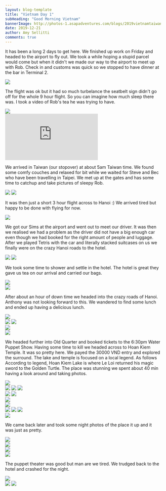 ```yaml
---
layout: blog-template
title: "Vietnam Day 1"
subHeading: "Good Morning Vietnam"
bannerImage: http://photos-1.asapadventures.com/blogs/2019vietnamtaiwan/2019-12-21/20191221205620_IMG_3057.jpg_compressed.JPEG
date: 2019-12-21
author: Amy Sellitti
comments: true
---
```


It has been a long 2 days to get here. We finished up work on Friday and headed to the airport to fly out. We took a while hoping a stupid parcel would come but when it didn't we made our way to the airport to meet up with Rob. Check in and customs was quick so we stopped to have dinner at the bar in Terminal 2.

<div class="center-image"><img src="http://photos-1.asapadventures.com/blogs/2019vietnamtaiwan/2019-12-21/IMG_20191220_212844.jpg_compressed.JPEG" /></div>

The flight was ok but it had so much turbelance the seatbelt sign didn't go off for the whole 9 hour flight. So you can imagine how much sleep there was. I took a video of Rob's tea he was trying to have.

<div class="center-image"><img src="http://photos-1.asapadventures.com/blogs/2019vietnamtaiwan/2019-12-21/IMG_20191220_223519.jpg_compressed.JPEG" /></div>

<div class="center-video"><iframe src="https://www.youtube.com/embed/WxCvoGmFYUo" frameborder="0" allow="accelerometer; autoplay; encrypted-media; gyroscope; picture-in-picture" allowfullscreen></iframe></div>

We arrived in Taiwan (our stopover) at about 5am Taiwan time. We found some comfy couches and relaxed for bit while we waited for Steve and Bec who have been travelling in Taipei. We met up at the gates and has some time to catchup and take pictures of sleepy Rob.

<div class="grid-2c">
  <img src="http://photos-1.asapadventures.com/blogs/2019vietnamtaiwan/2019-12-21/IMG_20191221_083452.jpg_compressed.JPEG" />
  <img src="http://photos-1.asapadventures.com/blogs/2019vietnamtaiwan/2019-12-21/IMG_20191221_091448.jpg_compressed.JPEG" />
</div>

It was then just a short 3 hour flight across to Hanoi :) We arrived tired but happy to be done with flying for now.

<div class="center-image"><img src="http://photos-1.asapadventures.com/blogs/2019vietnamtaiwan/2019-12-21/IMG_20191221_110916.jpg_compressed.JPEG" /></div>

We got our Sims at the airport and went out to meet our driver. It was then we realised we had a problem as the driver did not have a big enough car even though we had booked for the right amount of people and luggage. After we played Tetris with the car and literally stacked suitcases on us we finally were on the crazy Hanoi roads to the hotel.

<div class="grid-2c">
  <img src="http://photos-1.asapadventures.com/blogs/2019vietnamtaiwan/2019-12-21/20191221_120007.jpg_compressed.JPEG" />
  <img src="http://photos-1.asapadventures.com/blogs/2019vietnamtaiwan/2019-12-21/20191221_120122.jpg_compressed.JPEG" />
</div>

We took some time to shower and settle in the hotel. The hotel is great they gave us tea on our arrival and carried our bags.

<div class="center-image"><img src="http://photos-1.asapadventures.com/blogs/2019vietnamtaiwan/2019-12-21/20191221_124516.jpg_compressed.JPEG" /></div>
<div class="center-image"><img src="http://photos-1.asapadventures.com/blogs/2019vietnamtaiwan/2019-12-21/20191221_125408.jpg_compressed.JPEG" /></div>

After about an hour of down time we headed into the crazy roads of Hanoi. Anthony was not looking forward to this. We wandered to find some lunch and ended up having a delicious lunch.

<div class="center-image"><img src="http://photos-1.asapadventures.com/blogs/2019vietnamtaiwan/2019-12-21/20191221_153456.jpg_compressed.JPEG" /></div>
<div class="grid-2c">
  <img src="http://photos-1.asapadventures.com/blogs/2019vietnamtaiwan/2019-12-21/IMG_2949.jpg_compressed.JPEG" />
  <img src="http://photos-1.asapadventures.com/blogs/2019vietnamtaiwan/2019-12-21/IMG_2951.jpg_compressed.JPEG" />
</div>
<div class="center-image"><img src="http://photos-1.asapadventures.com/blogs/2019vietnamtaiwan/2019-12-21/IMG_2952.jpg_compressed.JPEG" /></div>
<div class="center-image"><img src="http://photos-1.asapadventures.com/blogs/2019vietnamtaiwan/2019-12-21/IMG_2947.jpg_compressed.JPEG" /></div>

We headed further into Old Quarter and booked tickets to the 6:30pm Water Puppet Show. Having some time to kill we headed across to Hoan Kiem Temple. It was so pretty here. We payed the 30000 VND entry and explored the surround. The lake and temple is focused on a local legend. As follows According to legend, Hoan Kiem Lake is where Le Loi returned his magic sword to the Golden Turtle. The place was stunning we spent about 40 min having a look around and taking photos.

<div class="center-image"><img src="http://photos-1.asapadventures.com/blogs/2019vietnamtaiwan/2019-12-21/20191221194228_IMG_2971.jpg_compressed.JPEG" /></div>
<div class="grid-2w-1l">
  <img src="http://photos-1.asapadventures.com/blogs/2019vietnamtaiwan/2019-12-21/20191221194325_IMG_2975.jpg_compressed.JPEG" />
  <img src="http://photos-1.asapadventures.com/blogs/2019vietnamtaiwan/2019-12-21/20191221194436_IMG_2981.jpg_compressed.JPEG" />
  <img src="http://photos-1.asapadventures.com/blogs/2019vietnamtaiwan/2019-12-21/20191221195004_IMG_2997.jpg_compressed.JPEG" />
</div>
<div class="grid-2c">
  <img src="http://photos-1.asapadventures.com/blogs/2019vietnamtaiwan/2019-12-21/20191221194659_IMG_2990.jpg_compressed.JPEG" />
  <img src="http://photos-1.asapadventures.com/blogs/2019vietnamtaiwan/2019-12-21/IMG_2965.JPG_compressed.JPEG" />
</div>
<div class="center-image"><img src="http://photos-1.asapadventures.com/blogs/2019vietnamtaiwan/2019-12-21/20191221194238_IMG_2972.jpg_compressed.JPEG" /></div>
<div class="center-image"><img src="http://photos-1.asapadventures.com/blogs/2019vietnamtaiwan/2019-12-21/IMG_2977.JPG_compressed.JPEG" /></div>
<div class="grid-1l-2w">
  <img src="http://photos-1.asapadventures.com/blogs/2019vietnamtaiwan/2019-12-21/20191221200525_IMG_3034.jpg_compressed.JPEG" />
  <img src="http://photos-1.asapadventures.com/blogs/2019vietnamtaiwan/2019-12-21/20191221200626_IMG_3035.jpg_compressed.JPEG" />
  <img src="http://photos-1.asapadventures.com/blogs/2019vietnamtaiwan/2019-12-21/IMG_3039.JPG_compressed.JPEG" />
</div>
<div class="center-image"><img src="http://photos-1.asapadventures.com/blogs/2019vietnamtaiwan/2019-12-21/IMG_3048.JPG_compressed.JPEG" /></div>

We came back later and took some night photos of the place it up and it was just as pretty.

<div class="center-image"><img src="http://photos-1.asapadventures.com/blogs/2019vietnamtaiwan/2019-12-21/IMG_3056.JPG_compressed.JPEG" /></div>
<div class="center-image"><img src="http://photos-1.asapadventures.com/blogs/2019vietnamtaiwan/2019-12-21/20191221205620_IMG_3057.jpg_compressed.JPEG" /></div>
<div class="center-image"><img src="http://photos-1.asapadventures.com/blogs/2019vietnamtaiwan/2019-12-21/IMG_3043.JPG_compressed.JPEG" /></div>
<div class="center-image"><img src="http://photos-1.asapadventures.com/blogs/2019vietnamtaiwan/2019-12-21/IMG_20191221_175912.jpg_compressed.JPEG" /></div>

The puppet theater was good but man are we tired. We trudged back to the hotel and crashed for the night.

<div class="center-image"><img src="http://photos-1.asapadventures.com/blogs/2019vietnamtaiwan/2019-12-21/20191221_182540.jpg_compressed.JPEG" /></div>
<div class="grid-2c">
  <img src="http://photos-1.asapadventures.com/blogs/2019vietnamtaiwan/2019-12-21/IMG_20191221_183405.jpg_compressed.JPEG" />
  <img src="http://photos-1.asapadventures.com/blogs/2019vietnamtaiwan/2019-12-21/IMG_20191221_182505.jpg_compressed.JPEG" />
</div>
